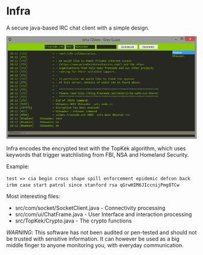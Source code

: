 Infra
=====

A secure java-based IRC chat client with a simple design.

![ScreenShot](https://raw.githubusercontent.com/nixolas1/infra/master/infra.png)

Infra encodes the encrypted text with the TopKek algorithm, which uses keywords that trigger watchlisting from FBI, NSA and Homeland Security.

Example:

```test => cia begin cross shape spill enforcement epidemic defcon back irbm case start patrol since stanford rsa qGrwHIM6JIccnijPmg8TCw```

Most interesting files:
 - src/com/socket/SocketClient.java - Connectivity processing
 - src/com/ui/ChatFrame.java - User Interface and interaction processing
 - src/TopKek/Crypto.java - The crypto functions

*WARNING*: This software has not been audited or pen-tested and should not be trusted with sensitive information. 
It can however be used as a big middle finger to anyone monitoring you, with everyday communication.
